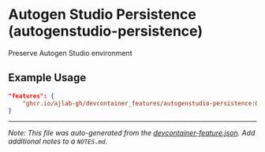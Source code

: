 
# Autogen Studio Persistence (autogenstudio-persistence)

Preserve Autogen Studio environment

## Example Usage

```json
"features": {
    "ghcr.io/ajlab-gh/devcontainer_features/autogenstudio-persistence:0": {}
}
```





---

_Note: This file was auto-generated from the [devcontainer-feature.json](https://github.com/ajlab-gh/devcontainer_features/blob/main/src/autogenstudio-persistence/devcontainer-feature.json).  Add additional notes to a `NOTES.md`._
